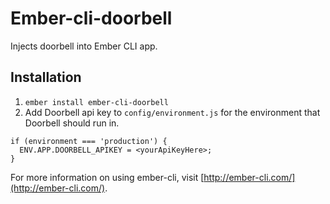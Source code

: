 # Ember-cli-doorbell

Injects doorbell into Ember CLI app.

## Installation

1. `ember install ember-cli-doorbell`
2. Add Doorbell api key to `config/environment.js` for the environment that Doorbell should run in.

```
if (environment === 'production') {
  ENV.APP.DOORBELL_APIKEY = <yourApiKeyHere>;
}
```

For more information on using ember-cli, visit [http://ember-cli.com/](http://ember-cli.com/).
